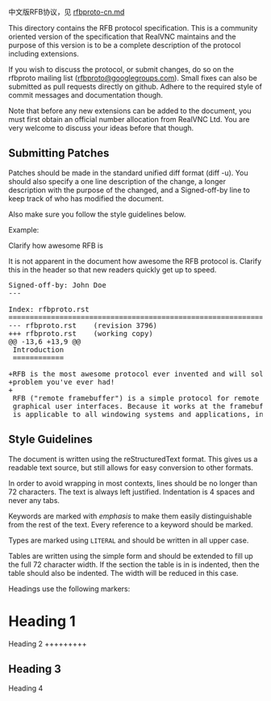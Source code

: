 
中文版RFB协议，见 [rfbproto-cn.md](https://github.com/drangonzhou/rfbproto-cn/rfbproto-cn.md)

This directory contains the RFB protocol specification. This is a
community oriented version of the specification that RealVNC maintains
and the purpose of this version is to be a complete description of the
protocol including extensions.

If you wish to discuss the protocol, or submit changes, do so on the
rfbproto mailing list (rfbproto@googlegroups.com). Small fixes can also
be submitted as pull requests directly on github. Adhere to the
required style of commit messages and documentation though.

Note that before any new extensions can be added to the document, you
must first obtain an official number allocation from RealVNC Ltd. You
are very welcome to discuss your ideas before that though.


Submitting Patches
------------------

Patches should be made in the standard unified diff format (diff -u).
You should also specify a one line description of the change, a longer
description with the purpose of the changed, and a Signed-off-by line
to keep track of who has modified the document.

Also make sure you follow the style guidelines below.

Example:

Clarify how awesome RFB is

It is not apparent in the document how awesome the RFB protocol is.
Clarify this in the header so that new readers quickly get up to
speed.

<pre>
Signed-off-by: John Doe <john.doe@example.com>
---

Index: rfbproto.rst
===================================================================
--- rfbproto.rst	(revision 3796)
+++ rfbproto.rst	(working copy)
@@ -13,6 +13,9 @@
 Introduction
 ============
 
+RFB is the most awesome protocol ever invented and will solve every
+problem you've ever had!
+
 RFB ("remote framebuffer") is a simple protocol for remote access to
 graphical user interfaces. Because it works at the framebuffer level it
 is applicable to all windowing systems and applications, including X11,
</pre>

Style Guidelines
----------------

The document is written using the reStructuredText format. This gives
us a readable text source, but still allows for easy conversion to
other formats.

In order to avoid wrapping in most contexts, lines should be no longer
than 72 characters. The text is always left justified. Indentation is
4 spaces and never any tabs.

Keywords are marked with *emphasis* to make them easily distinguishable
from the rest of the text. Every reference to a keyword should be
marked.

Types are marked using ``LITERAL`` and should be written in all
upper case.

Tables are written using the simple form and should be extended to fill
up the full 72 character width. If the section the table is in is
indented, then the table should also be indented. The width will be
reduced in this case.

Headings use the following markers:

Heading 1
=========

Heading 2
+++++++++

Heading 3
---------

Heading 4
~~~~~~~~~

